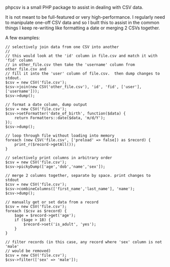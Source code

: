 phpcsv is a small PHP package to assist in dealing with CSV data.

It is not meant to be full-featured or very high-performance.  I regularly need
to manipulate one-off CSV data and so I built this to assist in the common
things I keep re-writing like formatting a date or merging 2 CSVs together.

A few examples:

```
// selectively join data from one CSV into another
//
// this would look at the 'id' column in file.csv and match it with 'fid' column
// in other_file.csv then take the 'username' column from other_file.csv and
// fill it into the 'user' column of file.csv.  then dump changes to stdout.
$csv = new CSV('file.csv');
$csv->join(new CSV('other_file.csv'), 'id', 'fid', ['user'], ['username']));
$csv->dump();
```

```
// format a date column, dump output
$csv = new CSV('file.csv');
$csv->setFormatter('date_of_birth', function($data) {
    return Formatters::date($data, 'm/d/Y');
});
$csv->dump();
```

```
// loop through file without loading into memory
foreach (new CSV('file.csv', ['preload' => false]) as $record) {
    print_r($record->getAll());
}
```

```
// selectively print columns in arbitrary order
$csv = new CSV('file.csv');
$csv->pickyDump(['age','dob','name','sex']);
```

```
// merge 2 columns together, separate by space. print changes to stdout
$csv = new CSV('file.csv');
$csv->combineColumns(['first_name','last_name'], 'name');
$csv->dump();
```

```
// manually get or set data from a record
$csv = new CSV('file.csv');
foreach ($csv as $record) {
    $age = $record->get('age');
    if ($age > 18) {
        $record->set('is_adult', 'yes');
    }
}
```

```
// filter records (in this case, any record where 'sex' column is not 'male'
// would be removed)
$csv = new CSV('file.csv');
$csv->filter(['sex' => 'male']);
```
